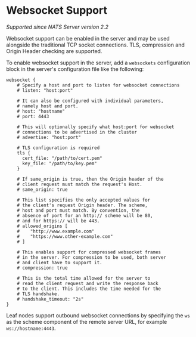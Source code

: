 # Websocket Support

*Supported since NATS Server version 2.2*

Websocket support can be enabled in the server and may be used alongside the
traditional TCP socket connections.  TLS, compression and
Origin Header checking are supported.

To enable websocket support in the server, add a `websockets` configuration
block in the server's configuration file like the following:

```
websocket {
    # Specify a host and port to listen for websocket connections
    # listen: "host:port"

    # It can also be configured with individual parameters,
    # namely host and port.
    # host: "hostname"
    # port: 4443

    # This will optionally specify what host:port for websocket
    # connections to be advertised in the cluster
    # advertise: "host:port"

    # TLS configuration is required
    tls {
      cert_file: "/path/to/cert.pem"
      key_file: "/path/to/key.pem"
    }

    # If same_origin is true, then the Origin header of the
    # client request must match the request's Host.
    # same_origin: true

    # This list specifies the only accepted values for
    # the client's request Origin header. The scheme,
    # host and port must match. By convention, the
    # absence of port for an http:// scheme will be 80,
    # and for https:// will be 443.
    # allowed_origins [
    #    "http://www.example.com"
    #    "https://www.other-example.com"
    # ]

    # This enables support for compressed websocket frames
    # in the server. For compression to be used, both server
    # and client have to support it.
    # compression: true

    # This is the total time allowed for the server to
    # read the client request and write the response back
    # to the client. This includes the time needed for the
    # TLS handshake.
    # handshake_timeout: "2s"
}
```

Leaf nodes support outbound websocket connections by specifying the `ws` as the
scheme component of the remote server URL, for example `ws://hostname:4443`.
